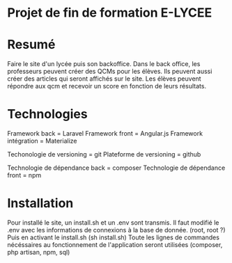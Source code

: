 # Projet de fin de formation E-LYCEE

# Resumé
Faire le site d'un lycée puis son backoffice. Dans le back office, les professeurs peuvent créer des QCMs pour les élèves.
Ils peuvent aussi créer des articles qui seront affichés sur le site.
Les élèves peuvent répondre aux qcm et recevoir un score en fonction de leurs résultats.

# Technologies

Framework back = Laravel
Framework front = Angular.js
Framework intégration = Materialize

Techonologie de versioning = git
Plateforme de versioning = github

Technologie de dépendance back = composer
Technologie de dépendance front = npm

# Installation

Pour installé le site, un install.sh et un .env sont transmis.
Il faut modifié le .env avec les informations de connexions à la base de donnée. (root, root ?)
Puis en activant le install.sh (sh install.sh)
Toute les lignes de commandes nécéssaires au fonctionnement de l'application seront utilisées (composer, php artisan, npm, sql)

